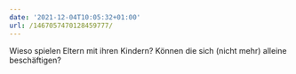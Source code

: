 ```yaml
---
date: '2021-12-04T10:05:32+01:00'
url: /1467057470128459777/
---
```

Wieso spielen Eltern mit ihren Kindern? Können die sich (nicht mehr) alleine beschäftigen?
